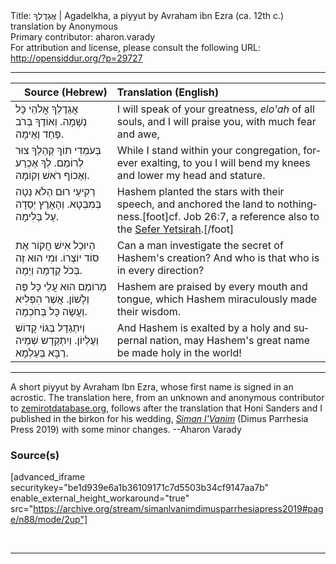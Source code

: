 <html>
<head></head>
<body>
Title: אֲגַדֶלְךָ | Agadelkha, a piyyut by Avraham ibn Ezra (ca. 12th c.) translation by Anonymous<br />
Primary contributor: aharon.varady<br />
For attribution and license, please consult the following URL: <a href="http://opensiddur.org/?p=29727">http://opensiddur.org/?p=29727</a>
<p />
<hr />

<table style="margin-left: auto;margin-right: auto;" class="draggable">
<thead><tr><th id="x" style="text-align: right;">Source (Hebrew)</th><th style="text-align: left;">Translation (English)</th></tr></thead>
<tbody>
<tr><td style="vertical-align:top;">
<div class="liturgy" lang="he">
<span class="acrostic">אֲ</span>גַדֶלְךָ אֳלֹהֵי כָּל נְשָׁמָה.
וְאוֹדֶךָ בְּרֹב פַּחַד וְאֵימָה.
</span></div></td>
 
<td style="vertical-align:top;">
<div class="english" lang="en">
I will speak of your greatness, <em>elo'ah</em> of all souls, 
and I will praise you, with much fear and awe, 
</div></td></tr>


<tr><td style="vertical-align:top;">
<div class="liturgy" lang="he">
<span class="acrostic">בְּ</span>עֹמְדִי תוֹךְ קְהַלְךָ צוּר לְרוֹמֵם.
לְךָ אֶכְרַע וְאֶכוֹף רֹאשׁ וְקוֹמָה.
</span></div></td>
 
<td style="vertical-align:top;">
<div class="english" lang="en">
While I stand within your congregation, forever exalting, 
to you I will bend my knees and lower my head and stature.
</div></td></tr>


<tr><td style="vertical-align:top;">
<div class="liturgy" lang="he">
<span class="acrostic">רְ</span>קִיעֵי רוּם הַלֹא נַטָה בְּמִבְטָא.
וְהָאָרֶץ יְסַדָה עַל בְּלִימָה. 
</span></div></td>
 
<td style="vertical-align:top;">
<div class="english" lang="en">
Hashem planted the stars with their speech, 
and anchored the land to nothingness.[foot]cf. Job 26:7, a reference also to the <a href="http://opensiddur.org/?p=13644">Sefer Yetsirah</a>.[/foot]
</div></td></tr>


<tr><td style="vertical-align:top;">
<div class="liturgy" lang="he">
<span class="acrostic">הַ</span>יוּכַל אִישׁ חֲקוֹר אֶת סוֹד יוֹצְרוֹ. 
וּמִי הוּא זֶה בְּכֹל קֶדְמָה וְיַמָה.
</span></div></td>
 
<td style="vertical-align:top;">
<div class="english" lang="en">
Can a man investigate the secret of Hashem's creation? 
And who is that who is in every direction? 
</div></td></tr>


<tr><td style="vertical-align:top;">
<div class="liturgy" lang="he">
<span class="acrostic">מְ</span>רוֹמַם הוּא עֲלֵי כָּל פֶּה וְלָשׁוֹן. 
אֲשֶׁר הִפְלִיא וְעֲשָׂה כָּל בְּחֹכְמָה.
</span></div></td>
 
<td style="vertical-align:top;">
<div class="english" lang="en">
Hashem are praised by every mouth and tongue, 
which Hashem miraculously made their wisdom. 
</div></td></tr>


<tr><td style="vertical-align:top;">
<div class="liturgy" lang="he">
וְיִתְגַדָל בְּגוֹי קָדוֹשׁ וְעֶלְיוֹן.
וְיִתְקַדָש שְׁמֵיה רַבָּא בְּעַלְמָא.
</span></div></td>
 
<td style="vertical-align:top;">
<div class="english" lang="en">
And Hashem is exalted by a holy and supernal nation, 
may Hashem's great name be made holy in the world! 
</div></td></tr>
</tbody></table>

<hr />

A short piyyut by Avraham Ibn Ezra, whose first name is signed in an acrostic. The translation here, from an unknown and anonymous contributor to <a href="http://zemirotdatabase.org/edit_song.php?id=244&version=9">zemirotdatabase.org</a>, follows after the translation that Honi Sanders and I published in the birkon for his wedding, <em><a href="http://opensiddur.org/?p=25938">Siman l'Vanim</a></em> (Dimus Parrhesia Press 2019) with some minor changes. --Aharon Varady

<h3>Source(s)</h3>

[advanced_iframe securitykey="be1d939e6a1b36109171c7d5503b34cf9147aa7b" enable_external_height_workaround="true" src="https://archive.org/stream/simanlvanimdimusparrhesiapress2019#page/n88/mode/2up"]

&nbsp;

<hr />

&nbsp;
</body>
</html>